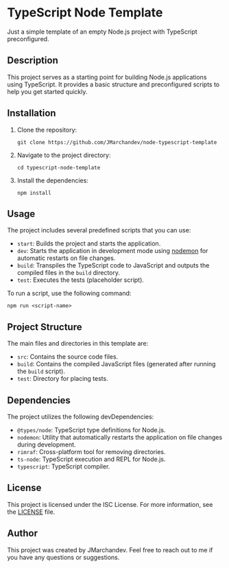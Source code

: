 # TypeScript Node Template

Just a simple template of an empty Node.js project with TypeScript preconfigured.

## Description

This project serves as a starting point for building Node.js applications using TypeScript. It provides a basic structure and preconfigured scripts to help you get started quickly.

## Installation

1. Clone the repository:

   ```shell
   git clone https://github.com/JMarchandev/node-typescript-template
   ```

2. Navigate to the project directory:

   ```shell
   cd typescript-node-template
   ```

3. Install the dependencies:

   ```shell
   npm install
   ```

## Usage

The project includes several predefined scripts that you can use:

- `start`: Builds the project and starts the application.
- `dev`: Starts the application in development mode using [nodemon](https://nodemon.io/) for automatic restarts on file changes.
- `build`: Transpiles the TypeScript code to JavaScript and outputs the compiled files in the `build` directory.
- `test`: Executes the tests (placeholder script).

To run a script, use the following command:

```shell
npm run <script-name>
```

## Project Structure

The main files and directories in this template are:

- `src`: Contains the source code files.
- `build`: Contains the compiled JavaScript files (generated after running the `build` script).
- `test`: Directory for placing tests.

## Dependencies

The project utilizes the following devDependencies:

- `@types/node`: TypeScript type definitions for Node.js.
- `nodemon`: Utility that automatically restarts the application on file changes during development.
- `rimraf`: Cross-platform tool for removing directories.
- `ts-node`: TypeScript execution and REPL for Node.js.
- `typescript`: TypeScript compiler.

## License

This project is licensed under the ISC License. For more information, see the [LICENSE](LICENSE) file.

## Author

This project was created by JMarchandev. Feel free to reach out to me if you have any questions or suggestions.
